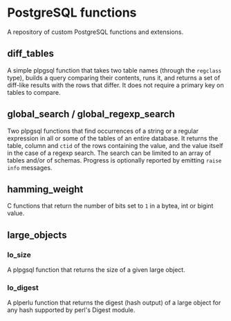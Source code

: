 # PostgreSQL functions

A repository of custom PostgreSQL functions and extensions.

## diff_tables
A simple plpgsql function that takes two table names (through the
`regclass` type), builds a query comparing their contents, runs
it, and returns a set of diff-like results with the rows that differ.
It does not require a primary key on tables to compare.

## global_search / global_regexp_search
Two plpgsql functions that find occurrences of a string or
a regular expression in all or some of the tables of an entire
database.  It returns the table, column and `ctid` of the rows
containing the value, and the value itself in the case of a regexp
search.
The search can be limited to an array of tables and/or of
schemas. Progress is optionally reported by emitting `raise info`
messages.

## hamming_weight
C functions that return the number of bits set to `1` in a bytea, int
or bigint value.

## large_objects
### lo_size
A plpgsql function that returns the size of a given large object.

### lo_digest
A plperlu function that returns the digest (hash output) of a large
object for any hash supported by perl's Digest module.
